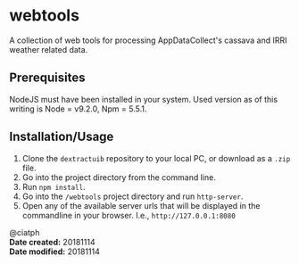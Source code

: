 # webtools

A collection of web tools for processing AppDataCollect's cassava and IRRI weather related data.


## Prerequisites
NodeJS must have been installed in your system. Used version as of this writing is Node = v9.2.0, Npm = 5.5.1.


## Installation/Usage
1. Clone the `dextractuib` repository to your local PC, or download as a `.zip` file.
2. Go into the project directory from the command line.
3. Run `npm install`.
4. Go into the `/webtools` project directory and run `http-server`.
4. Open any of the available server urls that will be displayed in the commandline in your browser. I.e., `http://127.0.0.1:8080`

@ciatph <br>
**Date created:** 20181114 <br>
**Date modified:** 20181114 <br>